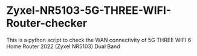 # Zyxel-NR5103-5G-THREE-WIFI-Router-checker
This is a python script to check the WAN connectivity of  5G THREE WIFI 6 Home Router 2022 (Zyxel NR5103) Dual Band
